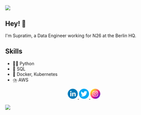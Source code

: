 <img src="https://c.tenor.com/wN-FPJJTz28AAAAC/rgb-rainbow.gif" align="center" width="600">

## Hey! 👋
I'm Supratim, a Data Engineer working for N26 at the Berlin HQ.

## Skills
- 👨‍💻 Python
- 🔋 SQL
- 🎡 Docker, Kubernetes
- ⛈️ AWS

<p align="center">
    <a href="https://www.linkedin.com/in/supratim-das-8590087b/">
    <img src="static/linkedin.png" width="32" height="32">
    </a>
    <a href="https://twitter.com/supratim94336">
    <img src="static/twitter.png" width="32" height="32">
    </a>
    <a href="https://www.instagram.com/supratim_insta_life/">
    <img src="static/instagram.png" width="32" height="32">
    </a>
</p>

<img src="https://c.tenor.com/wN-FPJJTz28AAAAC/rgb-rainbow.gif" align="center" width="600">
